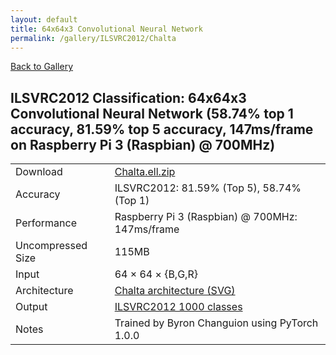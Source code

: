 ```yaml
---
layout: default
title: 64x64x3 Convolutional Neural Network
permalink: /gallery/ILSVRC2012/Chalta
---
```


[Back to Gallery](/ELL/gallery)

## ILSVRC2012 Classification: 64x64x3 Convolutional Neural Network (58.74% top 1 accuracy, 81.59% top 5 accuracy, 147ms/frame on Raspberry Pi 3 (Raspbian) @ 700MHz)

<table class="table table-striped table-bordered">
    <tr>
        <td> Download </td>
        <td colspan="3"> <a href="https://github.com/Microsoft/ELL-models/raw/master/models/ILSVRC2012/Chalta/Chalta.ell.zip">Chalta.ell.zip</a></td>
    </tr>
    <tr>
        <td> Accuracy </td>
        <td colspan="3"> ILSVRC2012: 81.59% (Top 5), 58.74% (Top 1) </td>
    </tr>
    <tr>
        <td> Performance </td>
        <td colspan="3"> Raspberry Pi 3 (Raspbian) @ 700MHz: 147ms/frame </td>
    </tr>
    <tr>
        <td> Uncompressed Size </td>
        <td colspan="3"> 115MB </td>
    </tr>
    <tr>
        <td> Input </td>
        <td colspan="3"> 64 &times; 64 &times; {B,G,R} </td>
    </tr>
    <tr>
        <td> Architecture </td>
        <td>
            <a href="https://github.com/Microsoft/ELL-models/raw/master/models/ILSVRC2012/Chalta/Chalta.cntk.svg?sanitize=true" target="_blank">Chalta architecture (SVG)</a>
        </td>
    </tr>
    <tr>
        <td> Output </td>
        <td colspan="3"> <a href="https://github.com/Microsoft/ELL-models/raw/master/models/ILSVRC2012/categories.txt">ILSVRC2012 1000 classes</a> </td>
    </tr>
    <tr>
        <td> Notes </td>
        <td colspan="3"> Trained by Byron Changuion using PyTorch 1.0.0 </td>
    </tr>
</table>

